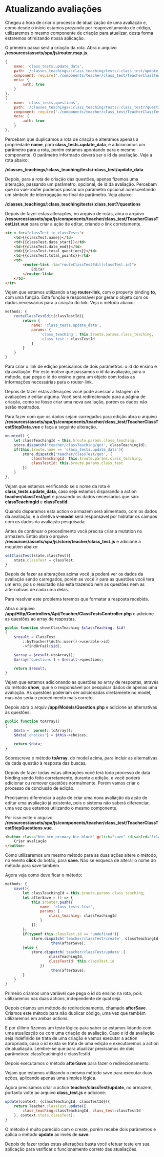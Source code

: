 # Atualizando avaliações

Chegou a hora de criar o processo de atualização de uma avaliação e, como desde o início estamos prezando por reaproveitamento de código, utilizaremos o mesmo componente de criação para atualizar, desta forma estaremos otimizando nossa aplicação.

O primeiro passo será a criação da rota. Abra o arquivo **/resources/assets/spa/js/router.map.js**.

```js
{
    name: 'class_tests.update_data',
    path: '/classes_teachings/:class_teaching/tests/:class_test/update_data',
    component: require('./components/teacher/class_test/TeacherClassTestStepData.vue'),
    meta: {
        auth: true
    }
},
{
    name: 'class_tests.questions',
    path: '/classes_teachings/:class_teaching/tests/:class_test?/questions',
    component: require('./components/teacher/class_test/TeacherClassTestStepQuestions.vue'),
    meta: {
        auth: true
    }
},
```

Percebam que duplicamos a rota de criação e alteramos apenas a propriedade **name**, para **class_tests.update_data**, e adicionamos um parâmetro para a rota, porém estamos apontando para o mesmo componente. O parâmetro informado deverá ser o id da avaliação. Veja a rota abaixo:

**/classes_teachings/:class_teaching/tests/:class_test/update_data**

Depois, para a rota de criação das questões, apenas fizemos uma alteração, passando um parâmetro, opcional, de id da avaliação. Percebam que no vue-router podemos passar um parâmetro opcional acrescentando um símbolo de interrogação no final do parâmetro. Veja abaixo:

**/classes_teachings/:class_teaching/tests/:class_test?/questions**

Depois de fazer estas alterações, no arquivo de rotas, abra o arquivo **/resources/assets/spa/js/components/teacher/class_test/TeacherClassTestList.vue** para criar a ação de editar, criando o link corretamente.

```html
<tr v-for="classTest in classTests">
    <td>{{classTest.name}}</td>
    <td>{{classTest.date_start}}</td>
    <td>{{classTest.date_end}}</td>
    <td>{{classTest.total_questions}}</td>
    <td>{{classTest.total_points}}</td>
    <td>
        <router-link :to="routeClassTestEdit(classTest.id)">
            Editar
        </router-link>
    </td>
</tr>
```

Vejam que estamos utilizando a tag **router-link**, com o property binding **to**, com uma função. Esta função é responsável por gerar o objeto com os dados necessários para a criação do link. Veja o método abaixo:

```js
methods: {
    routeClassTestEdit(classTestId){
        return {
            name: 'class_tests.update_data',
            params: {
                'class_teaching': this.$route.params.class_teaching,
                'class_test': classTestId
            }
        }
    }
}
```

Para criar o link de edição precisamos de dois parâmetros: o id do ensino e da avaliação. Por este motivo que passamos o id da avaliação, para o método, que pega o id do ensino e gera um objeto com todas as informações necessárias para o router-link.

Depois de fazer estas alterações você pode acessar a listagem de avaliações e editar alguma. Você será redirecionado para a página de criação, como se fosse criar uma nova avaliação, porém os dados não serão mostrados.

Para fazer com que os dados sejam carregados para edição abra o arquivo **/resources/assets/spa/js/components/teacher/class_test/TeacherClassTestStepData.vue** e faça a seguinte alteração.

```js
mounted() {
    let classTeachingId = this.$route.params.class_teaching;
    store.dispatch('teacher/classTeaching/get', classTeachingId);
    if(this.$route.name == 'class_tests.update_data'){
        store.dispatch('teacher/classTest/get', {
            classTeachingId: this.$route.params.class_teaching,
            classTestId: this.$route.params.class_test
        })
    }
},
```

Vejam que estamos verificando se o nome da rota é **class_tests.update_data**, caso seja estamos disparando a action **teacher/classTest/get** e passando os dados necessários que são: **classTeachingId** e **classTestId**.

Quando disparamos esta action o armazem será alimentado, com os dados da avaliação, e a diretiva **v-model** será responsável por hidratar os campos com os dados da avaliação pesquisada.

Antes de continuar o procedimento você precisa criar a mutation no armazem. Então abra o arquivo **/resources/assets/spa/js/store/teacher/class_test.js** e adicione a mutation abaixo:

```js
setClassTest(state,classTest){
    state.classTest = classTest;
}
```

Depois de fazer as alterações acima você já poderá ver os dados da avaliação sendo carregados, porém se você ir para as questões você terá um erro, pois o resultado não está trazendo nem as questões nem as alternativas de cada uma delas.

Para resolver este problema teremos que formatar a resposta recebida.

Abra o arquivo **/app/Http/Controllers/Api/Teacher/ClassTestsController.php** e adicione as questões ao array de respostas.

```php
public function show(ClassTeaching $classTeaching, $id)
{
    $result = ClassTest
        ::byTeacher(\Auth::user()->userable->id)
        ->findOrFail($id);

    $array = $result->toArray();
    $array['questions'] = $result->questions;

    return $result;
}
```

Vejam que estamos adicionando as questões ao array de respostas, através do método **show**, que é o responsável por pesquisar dados de apenas uma avaliação. As questões poderiam ser adicionadas diretamente no model, mas não seria o procedimento mais correto.

Depois abra o arquiv **/app/Models/Question.php** e adicione as alternativas às questões.

```php
public function toArray()
{
    $data =  parent::toArray();
    $data['choices'] = $this->choices;

    return $data;
}
```

Sobrescreva o método **toArray**, do model acima, para incluir as alternativas de cada questão à resposta das buscas.

Depois de fazer todas estas alterações você terá todo processo de data binding sendo feito corretamente, durante a edição, e você poderá adicionar ou remover questões normalmente. Porém vamos criar o processo de conclusão de edição.

Precisamos diferenciar a ação de criar uma nova avaliação da ação de editar uma avaliação já existente, pois o sistema não saberá diferenciar, uma vez que estamos utilizando o mesmo componente.

Por isso edite o arquivo **/resources/assets/spa/js/components/teacher/class_test/TeacherClassTestStepQuestions.vue**.

```html
<button class="btn btn-primary btn-block" @click="save" :disabled="!classTest.questions.length">
    Criar avaliação
</button>
```

Como utilizaremos um mesmo método para as duas ações altere o método, no evento **click** do botão, para **save**. Não se esqueca de alterar o nome do método para save também.

Agora veja como deve ficar o método:

```js
methods: {
    save(){
        let classTeachingId = this.$route.params.class_teaching;
        let afterSave = () => {
            this.$router.push({
                name: 'class_tests.list',
                params: {
                    class_teaching: classTeachingId
                }
            });
        };
        if(typeof this.classTest.id == "undefined"){
            store.dispatch('teacher/classTest/create', classTeachingId)
                    .then(afterSave);
        }else {
            store.dispatch('teacher/classTest/update',{
                    classTeachingId,
                    classTestId: this.classTest.id
                })
                    .then(afterSave);
        }
    }
}
```

Primeiro criamos uma variável que pega o id do ensino na rota, pois utilizaremos nas duas actions, independente de qual seja.

Depois criamos um método de redirecionamento, chamado **afterSave**. Criamos este método para não duplicar código, uma vez que também utilizaremos em ambas actions.

E por último fizemos um teste lógico para saber se estamos lidando com uma atualização ou com uma criação de avaliação. Caso o id da avaliação seja indefinido se trata de uma criação e vamos executar a action apropriada, caso o id exista se trata de uma edição e executaremos a action de atualiação. Lembre-se que para atualizar precisamos de dois parâmetros: classTeachingId e classTestId.

Depois executamos o método **afterSave** para fazer o redirecionamento.

Vejam que estamos utilizando o mesmo método save para executar duas ações, aplicando apenas uma simples lógica.

Agora precisamos criar a action **teacher/classTest/update**, no armazem, portanto volte ao arquivo **class_test.js** e adicione:

```js
update(context, {classTeachingId, classTestId}){
    return Teacher.classTest.update({
        class_teaching:classTeachingId, class_test:classTestId
    }, context.state.classTest);
}
```

O método é muito parecido com o create, porém recebe dois parâmetros e aplica o método **update** ao invés de **save**.

Depois de fazer todas estas alterações basta você efetuar teste em sua aplicação para verificar o funcionamento correto das atualiações.
